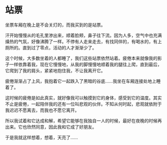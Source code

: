# 站票
坐票车厢在晚上是不会关灯的，而我买到的是站票。

汗开始慢慢从的毛孔里渗出来，顺着脸颊，鼻子往下流。因为人多，空气中也充满燥热的气氛，好像沸腾了一样。不停有人走来走去，有找同伴的，有喝水的，有上厕所的。直到过了零点，活动的人才渐渐少了。

这个时候，大多数坐着的人都睡了，我们这些站票依然站着。疲倦本来就像我的影子一样依靠着我，现在它慢慢地，从我的脚慢慢地顺着我的腿往上爬，直到最后，它爬到了我的肩头，紧紧地抱住我，不让我离开它。

疲倦渐渐占了上风，我抱着它一起跌入了黑暗的谷底……我坐在车厢连接处地上睡着了。

这时候的疲倦是如此真实，就好像我可以触摸到它的身体，感受到它的温度。其实不止是疲倦，一起陪伴我的还有一位叫悲观的伙伴。不知从何时起，悲观就依附于我迟迟不愿离去，而我也不愿它离开。

所以我试着和它达成和解，希望它能够在我独自一人的时候，最好在夜晚的时候再出来。它也欣然同意，因此我和它成了好朋友。

于是我就这样想着，想着，天亮了……
